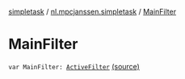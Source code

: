 [simpletask](../index.md) / [nl.mpcjanssen.simpletask](index.md) / [MainFilter](.)

# MainFilter

`var MainFilter: `[`ActiveFilter`](-active-filter/index.md) [(source)](https://github.com/mpcjanssen/simpletask-android/blob/master/src/main/java/nl/mpcjanssen/simpletask/MainFilter.kt#L3)